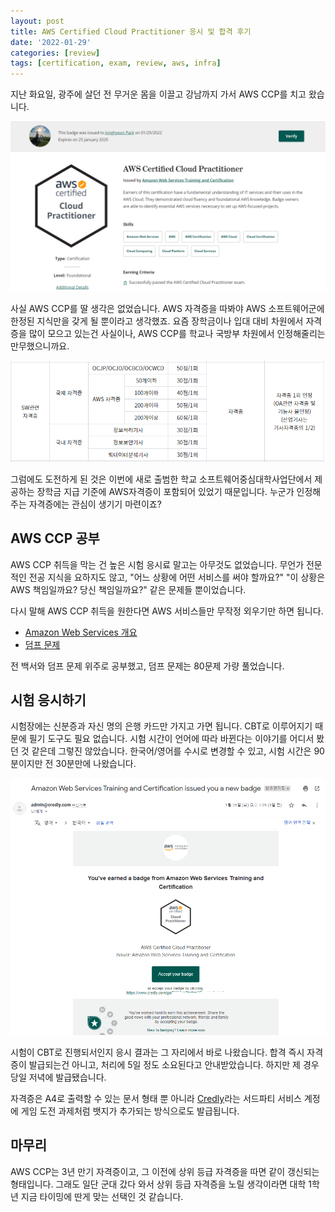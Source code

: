 ```yaml
---
layout: post
title: AWS Certified Cloud Practitioner 응시 및 합격 후기
date: '2022-01-29'
categories: [review]
tags: [certification, exam, review, aws, infra]
---
```


지난 화요일, 광주에 살던 전 무거운 몸을 이끌고 강남까지 가서 AWS CCP를 치고 왔습니다.  

![](/static/posts/2022-01-29-aws-ccp-passed/awsccp01.png)  

사실 AWS CCP를 딸 생각은 없었습니다. AWS 자격증을 따봐야 AWS 소프트웨어군에 한정된 지식만을 갖게 될 뿐이라고 생각했죠. 요즘 장학금이나 입대 대비 차원에서 자격증을 많이 모으고 있는건 사실이나, AWS CCP를 학교나 국방부 차원에서 인정해줄리는 만무했으니까요.  

![](/static/posts/2022-01-29-aws-ccp-passed/awsccp02.png)  

그럼에도 도전하게 된 것은 이번에 새로 출범한 학교 소프트웨어중심대학사업단에서 제공하는 장학금 지급 기준에 AWS자격증이 포함되어 있었기 때문입니다. 누군가 인정해주는 자격증에는 관심이 생기기 마련이죠?  

## AWS CCP 공부
AWS CCP 취득을 막는 건 높은 시험 응시료 말고는 아무것도 없었습니다. 무언가 전문적인 전공 지식을 요하지도 않고, "어느 상황에 어떤 서비스를 써야 할까요?" "이 상황은 AWS 책임일까요? 당신 책임일까요?" 같은 문제들 뿐이었습니다.  

다시 말해 AWS CCP 취득을 원한다면 AWS 서비스들만 무작정 외우기만 하면 됩니다.
* [Amazon Web Services 개요](https://d1.awsstatic.com/whitepapers/ko_KR/aws-overview.pdf)
* [덤프 문제](https://www.examtopics.com/exams/amazon/aws-certified-cloud-practitioner/view/)

전 백서와 덤프 문제 위주로 공부했고, 덤프 문제는 80문제 가량 풀었습니다.  

## 시험 응시하기
시험장에는 신분증과 자신 명의 은행 카드만 가지고 가면 됩니다. CBT로 이루어지기 때문에 필기 도구도 필요 없습니다. 시험 시간이 언어에 따라 바뀐다는 이야기를 어디서 봤던 것 같은데 그렇진 않았습니다. 한국어/영어를 수시로 변경할 수 있고, 시험 시간은 90분이지만 전 30분만에 나왔습니다.  

![](/static/posts/2022-01-29-aws-ccp-passed/awsccp03.png)

시험이 CBT로 진행되서인지 응시 결과는 그 자리에서 바로 나왔습니다. 합격 즉시 자격증이 발급되는건 아니고, 처리에 5일 정도 소요된다고 안내받았습니다. 하지만 제 경우 당일 저녁에 발급됐습니다.  

자격증은 A4로 출력할 수 있는 문서 형태 뿐 아니라 [Credly](https://www.credly.com/)라는 서드파티 서비스 계정에 게임 도전 과제처럼 뱃지가 추가되는 방식으로도 발급됩니다.  

## 마무리
AWS CCP는 3년 만기 자격증이고, 그 이전에 상위 등급 자격증을 따면 같이 갱신되는 형태입니다. 그래도 일단 군대 갔다 와서 상위 등급 자격증을 노릴 생각이라면 대학 1학년 지금 타이밍에 딴게 맞는 선택인 것 같습니다.  

